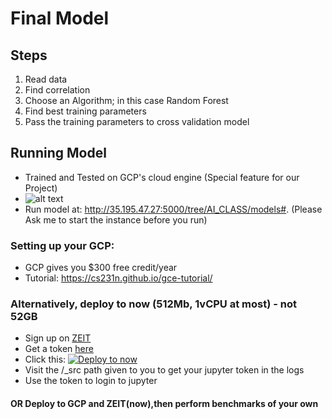 # Final Model
## Steps
1. Read data
2. Find correlation
3. Choose an Algorithm; in this case Random Forest
4. Find best training parameters
5. Pass the training parameters to cross validation model

## Running Model
* Trained and Tested on GCP's cloud engine (Special feature for our Project)
* ![alt text](https://i.imgur.com/IFj4xRr.png)
* Run model at: <http://35.195.47.27:5000/tree/AI_CLASS/models#>. (Please Ask me to start the instance before you run)

### Setting up your GCP:
* GCP gives you $300 free credit/year
* Tutorial: <https://cs231n.github.io/gce-tutorial/>

### Alternatively, deploy to now (512Mb, 1vCPU at most) - not 52GB
* Sign up on [ZEIT](https://zeit.co/now)
* Get a token [here](https://zeit.co/account/tokens)
* Click this: [![Deploy to now](https://deploy.now.sh/static/button.svg)](https://deploy.now.sh/?repo=https://github.com/K-2SO-VADER/Heart-Disease-Prediction/tree/jupyter)
* Visit the /_src path given to you to get your jupyter token in the logs
* Use the token to login to jupyter

#### OR Deploy to GCP and ZEIT(now),then perform benchmarks of your own